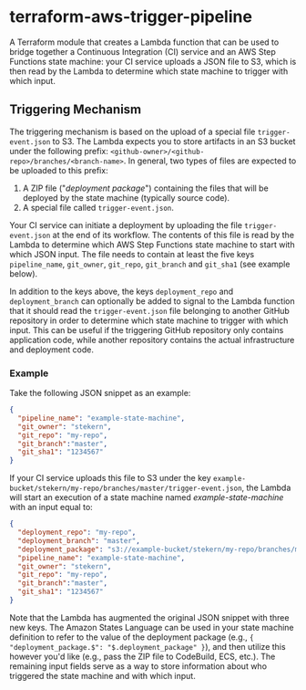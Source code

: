 # terraform-aws-trigger-pipeline
A Terraform module that creates a Lambda function that can be used to bridge together a Continuous Integration (CI) service and an AWS Step Functions state machine: your CI service uploads a JSON file to S3, which is then read by the Lambda to determine which state machine to trigger with which input.

## Triggering Mechanism
The triggering mechanism is based on the upload of a special file `trigger-event.json` to S3. The Lambda expects you to store artifacts in an S3 bucket under the following prefix: `<github-owner>/<github-repo>/branches/<branch-name>`. In general, two types of files are expected to be uploaded to this prefix:
1. A ZIP file ("_deployment package_") containing the files that will be deployed by the state machine (typically source code).
2. A special file called `trigger-event.json`.

Your CI service can initiate a deployment by uploading the file `trigger-event.json` at the end of its workflow. The contents of this file is read by the Lambda to determine which AWS Step Functions state machine to start with which JSON input. The file needs to contain at least the five keys `pipeline_name`, `git_owner`, `git_repo`, `git_branch` and `git_sha1` (see example below).

In addition to the keys above, the keys `deployment_repo` and `deployment_branch` can optionally be added to signal to the Lambda function that it should read the `trigger-event.json` file belonging to another GitHub repository in order to determine which state machine to trigger with which input. This can be useful if the triggering GitHub repository only contains application code, while another repository contains the actual infrastructure and deployment code.

### Example
Take the following JSON snippet as an example:
```json
{
  "pipeline_name": "example-state-machine",
  "git_owner": "stekern",
  "git_repo": "my-repo",
  "git_branch":"master",
  "git_sha1": "1234567"
}
```

If your CI service uploads this file to S3 under the key `example-bucket/stekern/my-repo/branches/master/trigger-event.json`, the Lambda will start an execution of a state machine named *example-state-machine* with an input equal to:
```json
{
  "deployment_repo": "my-repo",
  "deployment_branch": "master",
  "deployment_package": "s3://example-bucket/stekern/my-repo/branches/master/124567.zip",
  "pipeline_name": "example-state-machine",
  "git_owner": "stekern",
  "git_repo": "my-repo",
  "git_branch":"master",
  "git_sha1": "1234567"
}
```

Note that the Lambda has augmented the original JSON snippet with three new keys. The Amazon States Language can be used in your state machine definition to refer to the value of the deployment package (e.g., `{ "deployment_package.$": "$.deployment_package" }`), and then utilize this however you'd like (e.g., pass the ZIP file to CodeBuild, ECS, etc.). The remaining input fields serve as a way to store information about who triggered the state machine and with which input.
